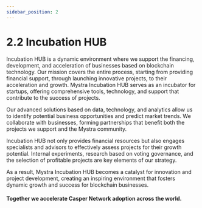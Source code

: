 ```yaml
---
sidebar_position: 2
---
```


# 2.2 Incubation HUB

Incubation HUB is a dynamic environment where we support the financing, development, and acceleration of businesses based on blockchain technology. Our mission covers the entire process, starting from providing financial support, through launching innovative projects, to their acceleration and growth. Mystra Incubation HUB serves as an incubator for startups, offering comprehensive tools, technology, and support that contribute to the success of projects.

Our advanced solutions based on data, technology, and analytics allow us to identify potential business opportunities and predict market trends. We collaborate with businesses, forming partnerships that benefit both the projects we support and the Mystra community.

Incubation HUB not only provides financial resources but also engages specialists and advisors to effectively assess projects for their growth potential. Internal experiments, research based on voting governance, and the selection of profitable projects are key elements of our strategy.

As a result, Mystra Incubation HUB becomes a catalyst for innovation and project development, creating an inspiring environment that fosters dynamic growth and success for blockchain businesses.

#### Together we accelerate Casper Network adoption across the world.

